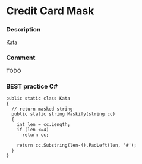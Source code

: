 # Credit Card Mask

### Description
[Kata](https://www.codewars.com/kata/5412509bd436bd33920011bc/train/csharp)

### Comment
TODO

### BEST practice C#

```
public static class Kata
{
  // return masked string
  public static string Maskify(string cc)
  {
    int len = cc.Length;
    if (len <=4)
      return cc;
        
    return cc.Substring(len-4).PadLeft(len, '#');
  }
}
```